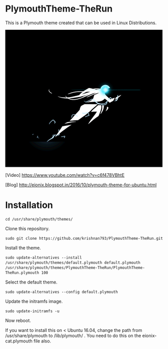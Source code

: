# PlymouthTheme-TheRun
This is a Plymouth theme created that can be used in Linux Distributions.

[![Video](https://github.com/krishnan793/PlymouthTheme-TheRun/blob/master/images/PlymouthTheme-TheRun.gif?raw=true)](https://www.youtube.com/watch?v=c6f478VBhtE)


[Video] https://www.youtube.com/watch?v=c6f478VBhtE

[Blog] http://eionix.blogspot.in/2016/10/plymouth-theme-for-ubuntu.html

# Installation

    cd /usr/share/plymouth/themes/

Clone this repository.

    sudo git clone https://github.com/krishnan793/PlymouthTheme-TheRun.git
    
Install the theme.

    sudo update-alternatives --install /usr/share/plymouth/themes/default.plymouth default.plymouth /usr/share/plymouth/themes/PlymouthTheme-TheRun/PlymouthTheme-TheRun.plymouth 100

Select the default theme.

    sudo update-alternatives --config default.plymouth

Update the initramfs image.

    sudo update-initramfs -u

Now reboot.

If you want to install this on < Ubuntu 16.04, change the path from /usr/share/plymouth to /lib/plymouth/ . You need to do this on the eionix-cat.plymouth file also.
